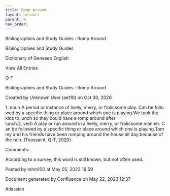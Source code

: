 ```yaml
---
title: Romp Around
layout: default
parent: R
nav_order:
---
```


Bibliographies and Study Guides : Romp Around

Bibliographies and Study Guides

Dictionary of Geneseo English

View All Entries

Q-T

Bibliographies and Study Guides : Romp Around

Created by  Unknown User (aet10) on Oct 30, 2020

1. noun A period or instance of lively, merry, or frolicsome play. Can be followed by a specific thing or place around which one is playing.We took the kids to lunch so they could have a romp around after lunch.2. verb A play or run around in a lively, merry, or frolicsome manner. Can be followed by a specific thing or place around which one is playing.Tommy and his friends have been romping around the house all day because of the rain. (Toussaint, Q-T, 2020)

Comments:

According to a survey, this word is still known, but not often used.

Posted by mhm100 at May 05, 2023 16:59

Document generated by Confluence on May 22, 2023 12:37

Atlassian
